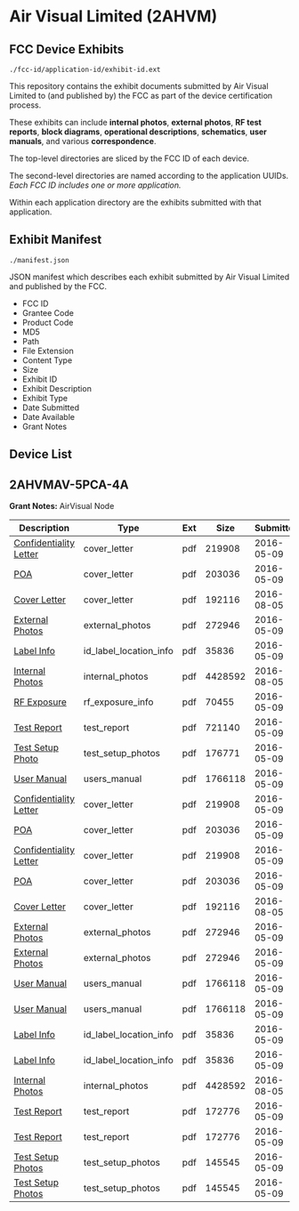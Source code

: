 # Air Visual Limited (2AHVM)
## FCC Device Exhibits

```
./fcc-id/application-id/exhibit-id.ext
```

This repository contains the exhibit documents submitted by Air Visual Limited to (and published by) the FCC as part of the device certification process.

These exhibits can include **internal photos**, **external photos**, **RF test reports**, **block diagrams**, **operational descriptions**, **schematics**, **user manuals**, and various **correspondence**.

The top-level directories are sliced by the FCC ID of each device.

The second-level directories are named according to the application UUIDs. *Each FCC ID includes one or more application.*

Within each application directory are the exhibits submitted with that application. 

## Exhibit Manifest

```
./manifest.json
```

JSON manifest which describes each exhibit submitted by Air Visual Limited and published by the FCC.

- FCC ID
- Grantee Code
- Product Code
- MD5
- Path
- File Extension
- Content Type
- Size
- Exhibit ID
- Exhibit Description
- Exhibit Type
- Date Submitted
- Date Available
- Grant Notes

## Device List
## 2AHVMAV-5PCA-4A
**Grant Notes:** AirVisual Node

| Description | Type | Ext | Size | Submitted | Available |
| ----------- | ---- | --- | ---- | --------- | --------- |
| [Confidentiality Letter](2AHVMAV-5PCA-4A/e1834047242aad669cd44e5273ad055b/2983670.pdf) | cover_letter | pdf | 219908 | 2016-05-09 | 2016-05-09 |
| [POA](2AHVMAV-5PCA-4A/e1834047242aad669cd44e5273ad055b/2983671.pdf) | cover_letter | pdf | 203036 | 2016-05-09 | 2016-05-09 |
| [Cover Letter](2AHVMAV-5PCA-4A/e1834047242aad669cd44e5273ad055b/3089782.pdf) | cover_letter | pdf | 192116 | 2016-08-05 | 2016-05-09 |
| [External Photos](2AHVMAV-5PCA-4A/e1834047242aad669cd44e5273ad055b/2983667.pdf) | external_photos | pdf | 272946 | 2016-05-09 | 2016-05-09 |
| [Label Info](2AHVMAV-5PCA-4A/e1834047242aad669cd44e5273ad055b/2983669.pdf) | id_label_location_info | pdf | 35836 | 2016-05-09 | 2016-05-09 |
| [Internal Photos](2AHVMAV-5PCA-4A/e1834047242aad669cd44e5273ad055b/3089589.pdf) | internal_photos | pdf | 4428592 | 2016-08-05 | 2016-05-09 |
| [RF Exposure](2AHVMAV-5PCA-4A/e1834047242aad669cd44e5273ad055b/2983672.pdf) | rf_exposure_info | pdf | 70455 | 2016-05-09 | 2016-05-09 |
| [Test Report](2AHVMAV-5PCA-4A/e1834047242aad669cd44e5273ad055b/2983673.pdf) | test_report | pdf | 721140 | 2016-05-09 | 2016-05-09 |
| [Test Setup Photo](2AHVMAV-5PCA-4A/e1834047242aad669cd44e5273ad055b/2983674.pdf) | test_setup_photos | pdf | 176771 | 2016-05-09 | 2016-05-09 |
| [User Manual](2AHVMAV-5PCA-4A/e1834047242aad669cd44e5273ad055b/2983675.pdf) | users_manual | pdf | 1766118 | 2016-05-09 | 2016-05-09 |
| [Confidentiality Letter](2AHVMAV-5PCA-4A/3b40fbc27203f486903b7c7206f8fa1f/2983670.pdf) | cover_letter | pdf | 219908 | 2016-05-09 | 2016-05-09 |
| [POA](2AHVMAV-5PCA-4A/3b40fbc27203f486903b7c7206f8fa1f/2983671.pdf) | cover_letter | pdf | 203036 | 2016-05-09 | 2016-05-09 |
| [Confidentiality Letter](2AHVMAV-5PCA-4A/3b40fbc27203f486903b7c7206f8fa1f/2983670.pdf) | cover_letter | pdf | 219908 | 2016-05-09 | 2016-05-09 |
| [POA](2AHVMAV-5PCA-4A/3b40fbc27203f486903b7c7206f8fa1f/2983671.pdf) | cover_letter | pdf | 203036 | 2016-05-09 | 2016-05-09 |
| [Cover Letter](2AHVMAV-5PCA-4A/3b40fbc27203f486903b7c7206f8fa1f/3089782.pdf) | cover_letter | pdf | 192116 | 2016-08-05 | 2016-05-09 |
| [External Photos](2AHVMAV-5PCA-4A/3b40fbc27203f486903b7c7206f8fa1f/2983667.pdf) | external_photos | pdf | 272946 | 2016-05-09 | 2016-05-09 |
| [External Photos](2AHVMAV-5PCA-4A/3b40fbc27203f486903b7c7206f8fa1f/2983667.pdf) | external_photos | pdf | 272946 | 2016-05-09 | 2016-05-09 |
| [User Manual](2AHVMAV-5PCA-4A/3b40fbc27203f486903b7c7206f8fa1f/2983675.pdf) | users_manual | pdf | 1766118 | 2016-05-09 | 2016-05-09 |
| [User Manual](2AHVMAV-5PCA-4A/3b40fbc27203f486903b7c7206f8fa1f/2983675.pdf) | users_manual | pdf | 1766118 | 2016-05-09 | 2016-05-09 |
| [Label Info](2AHVMAV-5PCA-4A/3b40fbc27203f486903b7c7206f8fa1f/2983669.pdf) | id_label_location_info | pdf | 35836 | 2016-05-09 | 2016-05-09 |
| [Label Info](2AHVMAV-5PCA-4A/3b40fbc27203f486903b7c7206f8fa1f/2983669.pdf) | id_label_location_info | pdf | 35836 | 2016-05-09 | 2016-05-09 |
| [Internal Photos](2AHVMAV-5PCA-4A/3b40fbc27203f486903b7c7206f8fa1f/3089589.pdf) | internal_photos | pdf | 4428592 | 2016-08-05 | 2016-05-09 |
| [Test Report](2AHVMAV-5PCA-4A/3b40fbc27203f486903b7c7206f8fa1f/2983706.pdf) | test_report | pdf | 172776 | 2016-05-09 | 2016-05-09 |
| [Test Report](2AHVMAV-5PCA-4A/3b40fbc27203f486903b7c7206f8fa1f/2983706.pdf) | test_report | pdf | 172776 | 2016-05-09 | 2016-05-09 |
| [Test Setup Photos](2AHVMAV-5PCA-4A/3b40fbc27203f486903b7c7206f8fa1f/2983708.pdf) | test_setup_photos | pdf | 145545 | 2016-05-09 | 2016-05-09 |
| [Test Setup Photos](2AHVMAV-5PCA-4A/3b40fbc27203f486903b7c7206f8fa1f/2983708.pdf) | test_setup_photos | pdf | 145545 | 2016-05-09 | 2016-05-09 |
